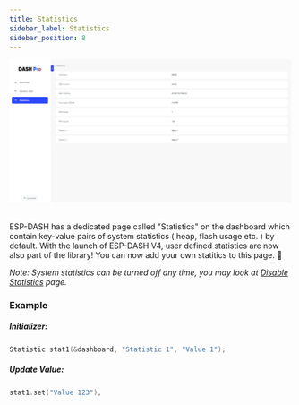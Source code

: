 ```yaml
---
title: Statistics
sidebar_label: Statistics
sidebar_position: 8
---
```


<img src="/img/v4/statistics.png" alt="Concept Diagram" width="940px" />

<br/>
<br/>

ESP-DASH has a dedicated page called "Statistics" on the dashboard which contain key-value pairs of system statistics ( heap, flash usage etc. ) by default. With the launch of ESP-DASH V4, user defined statistics are now also part of the library! You can now add your own statitics to this page. 🎉

*Note: System statistics can be turned off any time, you may look at [Disable Statistics](./features/disable-stats.md) page.*


### Example

##### Initializer:
```cpp
Statistic stat1(&dashboard, "Statistic 1", "Value 1");
```

##### Update Value:
```cpp
stat1.set("Value 123");
```